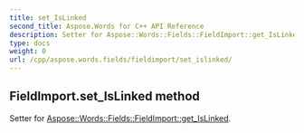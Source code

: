 ```yaml
---
title: set_IsLinked
second_title: Aspose.Words for C++ API Reference
description: Setter for Aspose::Words::Fields::FieldImport::get_IsLinked. 
type: docs
weight: 0
url: /cpp/aspose.words.fields/fieldimport/set_islinked/
---
```

## FieldImport.set_IsLinked method


Setter for [Aspose::Words::Fields::FieldImport::get_IsLinked](./get_islinked/).

